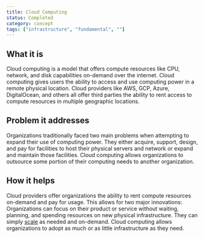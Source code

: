 ```yaml
---
title: Cloud Computing
status: Completed
category: concept
tags: ["infrastructure", "fundamental", ""]
---
```


## What it is

Cloud computing is a model that offers compute resources like CPU, network, and disk capabilities on-demand over the internet. 
Cloud computing gives users the ability to access and use computing power in a remote physical location. 
Cloud providers like AWS, GCP, Azure, DigitalOcean, and others all offer third parties 
the ability to rent access to compute resources in multiple geographic locations.

## Problem it addresses

Organizations traditionally faced two main problems when attempting to expand their use of computing power. 
They either acquire, support, design, and pay for facilities 
to host their physical servers and network or expand and maintain those facilities. 
Cloud computing allows organizations to outsource some portion of their computing needs to another organization.

## How it helps

Cloud providers offer organizations the ability to rent compute resources on-demand and pay for usage. 
This allows for two major innovations: 
Organizations can focus on their product or service without waiting, planning, and spending resources on new physical infrastructure. They can simply [scale](/scalability/) as needed and on-demand.
Cloud computing allows organizations to adopt as much or as little infrastructure as they need.
